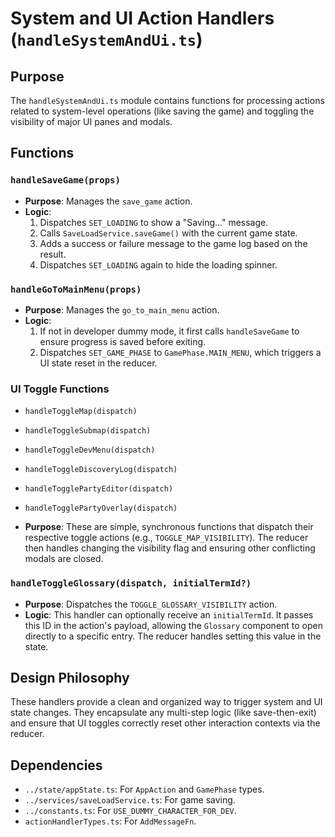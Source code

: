 
# System and UI Action Handlers (`handleSystemAndUi.ts`)

## Purpose

The `handleSystemAndUi.ts` module contains functions for processing actions related to system-level operations (like saving the game) and toggling the visibility of major UI panes and modals.

## Functions

### `handleSaveGame(props)`

*   **Purpose**: Manages the `save_game` action.
*   **Logic**:
    1.  Dispatches `SET_LOADING` to show a "Saving..." message.
    2.  Calls `SaveLoadService.saveGame()` with the current game state.
    3.  Adds a success or failure message to the game log based on the result.
    4.  Dispatches `SET_LOADING` again to hide the loading spinner.

### `handleGoToMainMenu(props)`

*   **Purpose**: Manages the `go_to_main_menu` action.
*   **Logic**:
    1.  If not in developer dummy mode, it first calls `handleSaveGame` to ensure progress is saved before exiting.
    2.  Dispatches `SET_GAME_PHASE` to `GamePhase.MAIN_MENU`, which triggers a UI state reset in the reducer.

### UI Toggle Functions
*   `handleToggleMap(dispatch)`
*   `handleToggleSubmap(dispatch)`
*   `handleToggleDevMenu(dispatch)`
*   `handleToggleDiscoveryLog(dispatch)`
*   `handleTogglePartyEditor(dispatch)`
*   `handleTogglePartyOverlay(dispatch)`

*   **Purpose**: These are simple, synchronous functions that dispatch their respective toggle actions (e.g., `TOGGLE_MAP_VISIBILITY`). The reducer then handles changing the visibility flag and ensuring other conflicting modals are closed.

### `handleToggleGlossary(dispatch, initialTermId?)`

*   **Purpose**: Dispatches the `TOGGLE_GLOSSARY_VISIBILITY` action.
*   **Logic**: This handler can optionally receive an `initialTermId`. It passes this ID in the action's payload, allowing the `Glossary` component to open directly to a specific entry. The reducer handles setting this value in the state.

## Design Philosophy

These handlers provide a clean and organized way to trigger system and UI state changes. They encapsulate any multi-step logic (like save-then-exit) and ensure that UI toggles correctly reset other interaction contexts via the reducer.

## Dependencies
*   `../state/appState.ts`: For `AppAction` and `GamePhase` types.
*   `../services/saveLoadService.ts`: For game saving.
*   `../constants.ts`: For `USE_DUMMY_CHARACTER_FOR_DEV`.
*   `actionHandlerTypes.ts`: For `AddMessageFn`.
